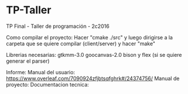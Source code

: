 # TP-Taller
TP Final - Taller de programación - 2c2016

Como compilar el proyecto:
Hacer "cmake ./src"
y luego dirigirse a la carpeta que se quiere compilar (client/server) y hacer "make"

Librerias necesarias:
gtkmm-3.0
goocanvas-2.0
bison y flex (si se quiere generar el parser)

Informe:
Manual del usuario: https://www.overleaf.com/7090924zfjbtsqfghrk#/24374756/
Manual de proyecto:
Documentacion tecnica:
